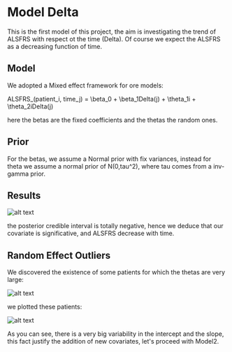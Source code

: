 # Model Delta
This is the first model of this project, the aim is investigating the trend of ALSFRS with respect ot the time (Delta). Of course we expect the ALSFRS as a decreasing function of time.

## Model
We adopted a Mixed effect framework for ore models:

ALSFRS_(patient_i, time_j) = \beta_0 + \beta_1Delta(j) + \theta_1i + \theta_2iDelta(j)

here the betas are the fixed coefficients and the thetas the random ones.

## Prior

For the betas, we assume a Normal prior with fix variances, instead for theta we assume a normal prior of N(0,tau^2), where tau comes from a inv-gamma prior. 

## Results

![alt text](https://github.com/massimiliano96/ALS_Bayesian_Analysis/blob/master/model1/images/plot_model1_beta2.%20jpeg)

the posterior credible interval is totally negative, hence we deduce that our covariate is significative, and ALSFRS decrease with time.

## Random Effect Outliers

We discovered the existence of some patients for which the thetas are very large:

![alt text](https://github.com/massimiliano96/ALS_Bayesian_Analysis/blob/master/model1/images/random_effect_outliers.%20jpeg)

we plotted these patients:

![alt text](https://github.com/massimiliano96/ALS_Bayesian_Analysis/blob/master/model1/images/outliers_score.%20jpeg)

As you can see, there is a very big variability in the intercept and the slope, this fact justify the addition of new covariates, let's proceed with Model2.
